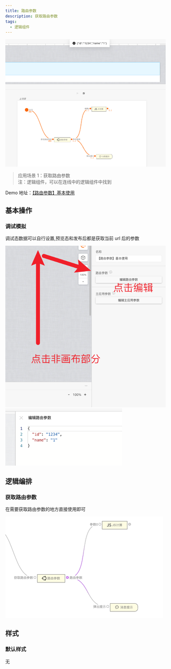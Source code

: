 ```yaml
---
title: 路由参数
description: 获取路由参数
tags:
  - 逻辑组件
---
```


![Alt text](img/image.png)

> 应用场景 1：获取路由参数\
> 注：逻辑组件，可以在连线中的逻辑组件中找到

Demo 地址：[【路由参数】基本使用](https://my.mybricks.world/mybricks-pc-page/index.html?id=514732190904389)

## 基本操作

### 调试模拟

调试态数据可以自行设置,预览态和发布后都是获取当前 url 后的参数

![Alt text](img/image-1.png)
![Alt text](img/image-2.png)

## 逻辑编排

### 获取路由参数

在需要获取路由参数的地方直接使用即可

![Alt text](img/image-3.png)

## 样式

### 默认样式

无

